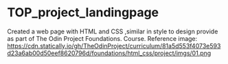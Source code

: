 # TOP_project_landingpage
 
Created a web page with HTML and CSS ,similar in style to design provide as part of The Odin Project Foundations. Course.  Reference image: https://cdn.statically.io/gh/TheOdinProject/curriculum/81a5d553f4073e593d23a6ab00d50eef8620796d/foundations/html_css/project/imgs/01.png